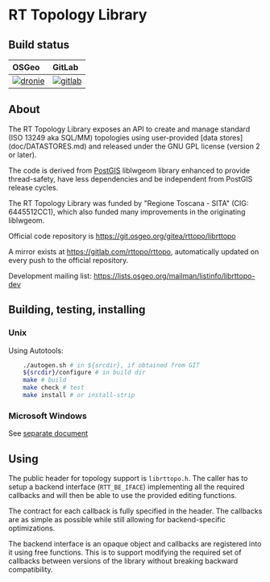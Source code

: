 # RT Topology Library

## Build status

| OSGeo | GitLab |
|:---   |:---    |
| [![dronie](https://dronie.osgeo.org/api/badges/rttopo/librttopo/status.svg?branch=master)](https://dronie.osgeo.org/rttopo/librttopo?branch=master) | [![gitlab](https://gitlab.com/rttopo/rttopo/badges/master/pipeline.svg)](https://gitlab.com/rttopo/rttopo/commits/master) |

## About

The RT Topology Library exposes an API to create and manage standard
(ISO 13249 aka SQL/MM) topologies using user-provided [data stores]
(doc/DATASTORES.md) and released under the GNU GPL license
(version 2 or later).

The code is derived from [PostGIS](http://postgis.net) liblwgeom
library enhanced to provide thread-safety, have less dependencies
and be independent from PostGIS release cycles.

The RT Topology Library was funded by "Regione Toscana - SITA"
(CIG: 6445512CC1), which also funded many improvements in the
originating liblwgeom.

Official code repository is https://git.osgeo.org/gitea/rttopo/librttopo

A mirror exists at https://gitlab.com/rttopo/rttopo, automatically
updated on every push to the official repository.

Development mailing list:
https://lists.osgeo.org/mailman/listinfo/librttopo-dev

## Building, testing, installing

### Unix

Using Autotools:

``` sh
    ./autogen.sh # in ${srcdir}, if obtained from GIT
    ${srcdir}/configure # in build dir
    make # build
    make check # test
    make install # or install-strip
```

### Microsoft Windows

See [separate document](doc/BUILDING-ON-WINDOWS.md)

## Using

The public header for topology support is `librttopo.h`.
The caller has to setup a backend interface (`RTT_BE_IFACE`) implementing
all the required callbacks and will then be able to use the provided
editing functions.

The contract for each callback is fully specified in the header.
The callbacks are as simple as possible while still allowing for
backend-specific optimizations.

The backend interface is an opaque object and callbacks are registered
into it using free functions. This is to support modifying the required
set of callbacks between versions of the library without breaking backward
compatibility.
